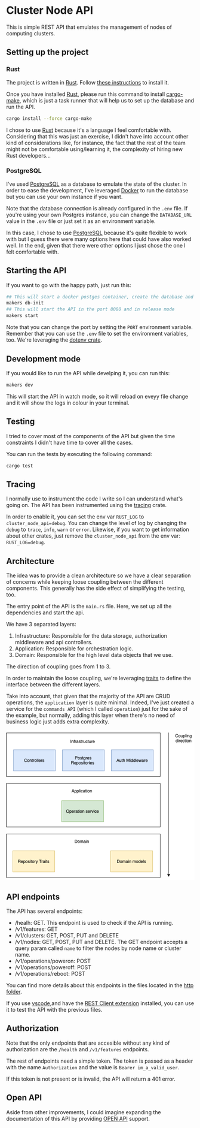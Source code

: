 # Cluster Node API

This is simple REST API that emulates the management of nodes of computing clusters.

## Setting up the project

### Rust

The project is written in [Rust](https://www.rust-lang.org/). Follow [these instructions](https://www.rust-lang.org/tools/install) to install it.

Once you have installed [Rust](https://www.rust-lang.org/), please run this command to install [cargo-make](https://github.com/sagiegurari/cargo-make), which is just a task runner that will help us to set up the database and run the API.

```sh
cargo install --force cargo-make
```

I chose to use [Rust](https://www.rust-lang.org/) because it's a language I feel comfortable with. Considering that this was just an exercise, I didn't have into account other kind of considerations like, for instance, the fact that the rest of the team might not be comfortable using/learning it, the complexity of hiring new Rust developers...

### PostgreSQL

I've used [PostgreSQL](https://www.postgresql.org/) as a database to emulate the state of the cluster. In order to ease the development, I've leveraged [Docker](https://www.docker.com/) to run the database but you can use your own instance if you want.

Note that the database connection is already configured in the `.env` file. If you're using your own Postgres instance, you can change the `DATABASE_URL` value in the `.env` file or just set it as an environment variable.

In this case, I chose to use [PostgreSQL](https://www.postgresql.org/) because it's quite flexible to work with but I guess there were many options here that could have also worked well. In the end, given that there were other options I just chose the one I felt comfortable with.


## Starting the API

If you want to go with the happy path, just run this:

```sh
## This will start a docker postges container, create the database and run the SQL migrations to set it up
makers db-init
## This will start the API in the port 8080 and in release mode
makers start
```

Note that you can change the port by setting the `PORT` environment variable. Remember that you can use the `.env` file to set the environment variables, too. We're leveraging the [dotenv crate](https://docs.rs/dotenv/latest/dotenv/).

## Development mode

If you would like to run the API while develping it, you can run this:

```sh
makers dev
```

This will start the API in watch mode, so it will reload on eveyy file change and it will show the logs in colour in your terminal.


## Testing

I tried to cover most of the components of the API but given the time constraints I didn't have time to cover all the cases.

You can run the tests by executing the following command:

```sh
cargo test
```

## Tracing

I normally use to instrument the code I write so I can understand what's going on. The API has been instrumented using the [tracing](https://docs.rs/tracing/0.1.31/tracing/) crate.

In order to enable it, you can set the env var `RUST_LOG` to `cluster_node_api=debug`. You can change the level of log by changing the `debug` to `trace`, `info`, `warn` or `error`. Likewise, if you want to get information about other crates, just remove the `cluster_node_api` from the env var: `RUST_LOG=debug`.

## Architecture

The idea was to provide a clean architecture so we have a clear separation of concerns while keeping loose coupling between the different components. This generally has the side effect of simplifying the testing, too.

The entry point of the API is the `main.rs` file. Here, we set up all the dependencies and start the api.

We have 3 separated layers:

1. Infrastructure: Responsible for the data storage, authorization middleware and api controllers.
2. Application: Responsible for orchestration logic.
3. Domain: Responsible for the high level data objects that we use.

The direction of coupling goes from 1 to 3.

In order to maintain the loose coupling, we're leveraging [traits](https://doc.rust-lang.org/book/ch10-02-traits.html) to define the interface between the different layers.

Take into account, that given that the majority of the API are CRUD operations, the `application` layer is quite minimal. Indeed, I've just created a service for the `commands API` (which I called `operation`) just for the sake of the example, but normally, adding this layer when there's no need of business logic just adds extra complexity.

![architecture](/docs/architecture.png)

## API endpoints

The API has several endpoints:

- /healh: GET. This endpoint is used to check if the API is running.
- /v1/features: GET
- /v1/clusters: GET, POST, PUT and DELETE
- /v1/nodes: GET, POST, PUT and DELETE. The GET endpoint accepts a query param called `name` to filter the nodes by node name or cluster name.
- /v1/operations/poweron: POST
- /v1/operations/poweroff: POST
- /v1/operations/reboot: POST

You can find more details about this endpoints in the files located in the [http folder](/http).

If you use [vscode](https://code.visualstudio.com/),and have the [REST Client extension](https://marketplace.visualstudio.com/items?itemName=humao.rest-client) installed, you can use it to test the API with the previous files.

## Authorization

Note that the only endpoints that are accesible without any kind of authorization are the `/health` and `/v1/features` endpoints.

The rest of endpoints need a simple token. The token is passed as a header with the name `Authorization` and the value is `Bearer im_a_valid_user`.

If this token is not present or is invalid, the API will return a 401 error.

## Open API

Aside from other improvements, I could imagine expanding the documentation of this API by providing [OPEN API](https://github.com/OAI/OpenAPI-Specification/) support.
